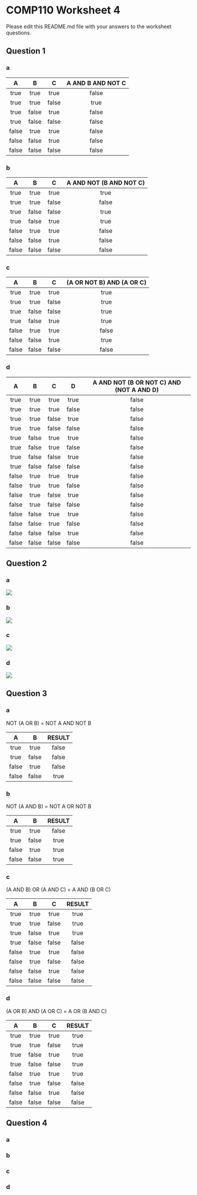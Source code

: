 # COMP110 Worksheet 4

Please edit this README.md file with your answers to the worksheet questions.

## Question 1

### a

|A|B|C|A AND B AND NOT C|
|:---:|:---:|:---:|:---:|
|true|true|true|false|
|true|true|false|true|
|true|false|true|false|
|true|false|false|false|
|false|true|true|false|
|false|false|true|false|
|false|false|false|false|


### b

|A|B|C|A AND NOT (B AND NOT C)|
|:---:|:---:|:---:|:---:|
|true|true|true|true|
|true|true|false|false|
|true|false|false|true|
|true|false|true|true|
|false|true|true|false|
|false|false|true|false|
|false|false|false|false|

### c

|A|B|C|(A OR NOT B) AND (A OR C)|
|:---:|:---:|:---:|:----:|
|true|true|true|true|
|true|true|false|true|
|true|false|false|true|
|true|false|true|true|
|false|true|true|false|
|false|false|true|true|
|false|false|false|false|

### d

|A|B|C|D|A AND NOT (B OR NOT C) AND (NOT A AND D)|
|:---:|:---:|:---:|:---:|:---:|
|true|true|true|true|false|
|true|true|true|false|false|
|true|true|false|true|false|
|true|true|false|false|false|
|true|false|true|true|false|
|true|false|true|false|false|
|true|false|false|true|false|
|true|false|false|false|false|
|false|true|true|true|false|
|false|true|true|false|false|
|false|true|false|true|false|
|false|true|false|false|false|
|false|false|true|true|false|
|false|false|true|false|false|
|false|false|false|true|false|
|false|false|false|false|false|

## Question 2

### a
![](https://raw.githubusercontent.com/JD233113/comp110-worksheet-4/master/logic1.PNG)

### b
![](https://raw.githubusercontent.com/JD233113/comp110-worksheet-4/master/logic2.PNG)

### c
![](https://raw.githubusercontent.com/JD233113/comp110-worksheet-4/master/logic3.PNG)

### d
![](https://raw.githubusercontent.com/JD233113/comp110-worksheet-4/master/logic4.PNG)

## Question 3

### a
NOT (A OR B) = NOT A AND NOT B 

|A|B|RESULT|
|:---:|:---:|:---:|
|true|true|false|
|true|false|false|
|false|true|false|
|false|false|true|

### b
NOT (A AND B) = NOT A OR NOT B 

|A|B|RESULT|
|:---:|:---:|:---:|
|true|true|false|
|true|false|true|
|false|true|true|
|false|false|true|

### c
(A AND B) OR (A AND C) = A AND (B OR C)

|A|B|C|RESULT|
|:---:|:---:|:---:|:---:|
|true|true|true|true|
|true|true|false|true|
|true|false|true|true|
|true|false|false|false|
|false|true|true|false|
|false|true|false|false|
|false|false|true|false|
|false|false|false|false|

### d
(A OR B) AND (A OR C) = A OR (B AND C)

|A|B|C|RESULT|
|:---:|:---:|:---:|:---:|
|true|true|true|true|
|true|true|false|true|
|true|false|true|true|
|true|false|false|true|
|false|true|true|true|
|false|true|false|false|
|false|false|true|false|
|false|false|false|false|

## Question 4

### a

### b

### c

### d

